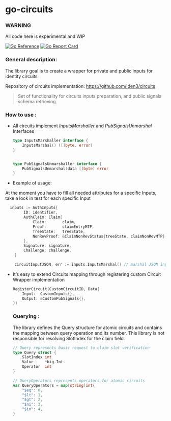# go-circuits

### WARNING
All code here is experimental and WIP

[![Go Reference](https://pkg.go.dev/badge/github.com/iden3/go-circuits.svg)](https://pkg.go.dev/github.com/iden3/go-circuits)
[![Go Report Card](https://goreportcard.com/badge/github.com/iden3/go-circuits)](https://goreportcard.com/report/github.com/iden3/go-circuits)
### General description:

The library goal is to create a wrapper for private and public inputs for identity circuits

Repository of circuits implementation:  https://github.com/iden3/circuits

> Set of functionality for circuits inputs preparation, and public signals schema  retrieving
> 

### How to use :

- All circuits implement *InputsMarshaller*  and *PubSignalsUnmarshal* Interfaces
    
    ```go
  type InputsMarshaller interface {
        InputsMarshal() ([]byte, error)
  }


  type PubSignalsUnmarshaller interface {
        PubSignalsUnmarshal(data []byte) error
  }
    ```
  
- Example of usage:

At the moment you have to fill all needed attributes for a specific Inputs, take a look in test for each specific Input
 
```go
  inputs := AuthInputs{
        ID: identifier,
        AuthClaim: Claim{
            Claim:       claim,
            Proof:       claimEntryMTP,
            TreeState:   treeState,
            NonRevProof: &ClaimNonRevStatus{treeState, claimNonRevMTP},
        },
        Signature: signature,
        Challenge: challenge,
    }

    circuitInputJSON, err := inputs.InputsMarshal() // marshal JSON inputs for specific circuit in proper format
```
    
- It’s easy to extend Circuits mapping through registering custom Circuit Wrapper implementation
    
    ```go
    RegisterCircuit(CustomCircuitID, Data{
        Input:  CustomInputs{},
        Output: &CustomPubSignals{},
    })
    ```
    
    ### Querying :
    
    The library defines the Query structure for atomic circuits and contains the mapping between query operation and its number. This library is not responsible for resolving SlotIndex for the claim field.
    
    ```go
    // Query represents basic request to claim slot verification
    type Query struct {
        SlotIndex int
        Value     *big.Int
        Operator  int
    }
    
    // QueryOperators represents operators for atomic circuits
    var QueryOperators = map[string]int{
        "$eq": 0,
        "$lt": 1,
        "$gt": 2,
        "$ni": 3,
        "$in": 4,
    }
    ```
